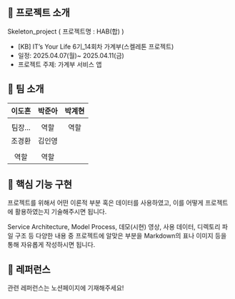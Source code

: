 ## 📑 프로젝트 소개

Skeleton_project ( 프로젝트명 : HAB(합) ) <br/>

- [KB] IT’s Your Life 6기\_14회차 가계부(스켈레톤 프로젝트) <br/>
- 일정: 2025.04.07(월)~ 2025.04.11(금)<br/>
- 프로젝트 주제: 가계부 서비스 앱<br/>

## 👏 팀 소개

| 이도흔  | 박준아 | 박계현 |
| :-----: | :----: | :----: |
|         |        |
| 팀장... |  역할  |  역할  |
| 조경환  | 김인영 |
|         |        |
|  역할   |  역할  |

## 🔎 핵심 기능 구현

프로젝트를 위해서 어떤 이론적 부분 혹은 데이터를 사용하였고, 이를 어떻게 프로젝트에 활용하였는지 기술해주시면 됩니다.

Service Architecture, Model Process, 데모(시현) 영상, 사용 데이터, 디렉토리 파일 구조 등 다양한 내용 중 프로젝트에 알맞은 부분을 Markdown의 표나 이미지 등을 통해 자유롭게 작성하시면 됩니다.

## 📄 레퍼런스

관련 레퍼런스는 노션페이지에 기재해주세요!
